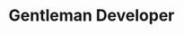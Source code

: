 ---
templateKey: people
name: Charles Lowell
title: Gentleman Developer
img: /img/charles-lowell.png
twitter: cowboyd
github: cowboyd
bio: Charles has been delivering bullet-proof software for over 18 years. An avid contributor to open source, he founded the Frontside in 2005 to help businesses deliver game-changing user interfaces to their customers. Also, he really, really, really, really likes to code. Really.
---